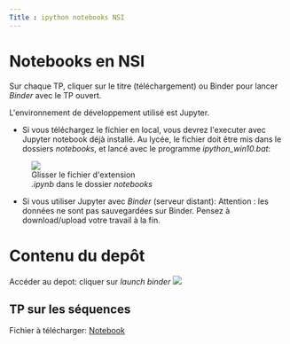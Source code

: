 ```yaml
---
Title : ipython notebooks NSI
---
```



# Notebooks en NSI

Sur chaque TP, cliquer sur le titre (téléchargement) ou Binder pour lancer *Binder* avec le TP ouvert.

L'environnement de développement utilisé est Jupyter. 

* Si vous téléchargez le fichier en local, vous devrez l'executer avec Jupyter notebook déjà installé. Au lycée, le fichier doit être mis dans le dossiers *notebooks*, et lancé avec le programme *ipython_win10.bat*:

<figure>
<img src ="/images/environment.png">
<figcaption>Glisser le fichier d'extension<br>
<i>.ipynb</i> dans le dossier <i>notebooks</i></figcaption>
</figure>

* Si vous utiliser Jupyter avec *Binder* (serveur distant): Attention : les données ne sont pas sauvegardées sur Binder. Pensez à download/upload votre travail à la fin.

# Contenu du depôt
Accéder au depot: cliquer sur *launch binder* <a href="https://mybinder.org/v2/gh/tix06/notebooks_NSI.git/HEAD" target="_blank"><img src="/images/binder.svg"></a>

## TP sur les séquences
Fichier à télécharger: <a href="/scripts/notebooks/sequence1.ipynb" download="sequence1.ipynb">Notebook</a>


